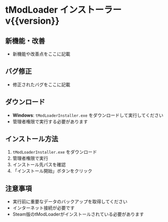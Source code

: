 # tModLoader インストーラー v{{version}}

## 新機能・改善
- 新機能や改善点をここに記載

## バグ修正
- 修正されたバグをここに記載

## ダウンロード
- **Windows**: `tModLoaderInstaller.exe` をダウンロードして実行してください
- 管理者権限で実行する必要があります

## インストール方法
1. `tModLoaderInstaller.exe` をダウンロード
2. 管理者権限で実行
3. インストール先パスを確認
4. 「インストール開始」ボタンをクリック

## 注意事項
- 実行前に重要なデータのバックアップを取得してください
- インターネット接続が必要です
- Steam版のtModLoaderがインストールされている必要があります
